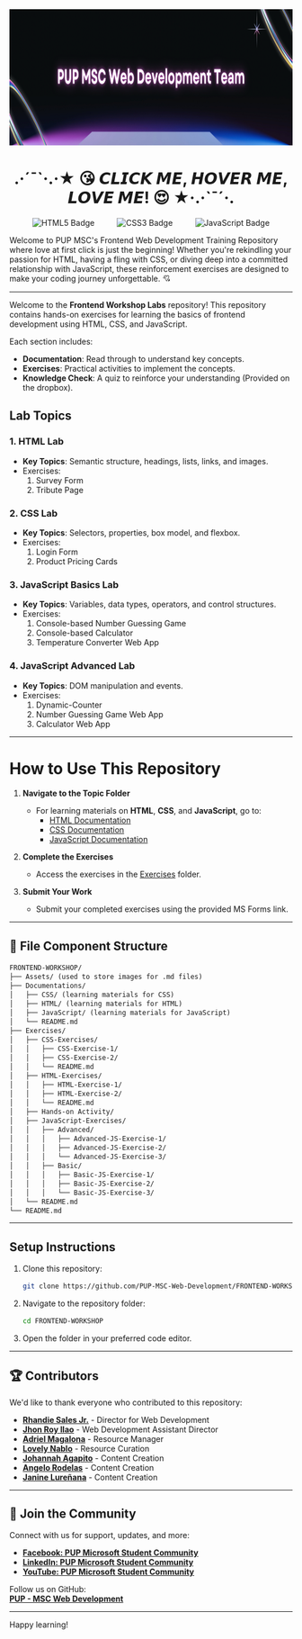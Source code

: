 <div align="center">
  <img src="Assets/Frontend Basics!.png" alt="Project Banner" width="100%" height="242">
  <h1>
    .·´¯`·.·★ 😘 𝘾𝙇𝙄𝘾𝙆 𝙈𝙀, 𝙃𝙊𝙑𝙀𝙍 𝙈𝙀, 𝙇𝙊𝙑𝙀 𝙈𝙀! 😍 ★·.·`¯´·.
  </h1>
  <div style="display: flex; justify-content: center; gap: 40px; align-items: center;">
    <img src="https://img.shields.io/badge/html5-%23E34F26.svg?style=for-the-badge&logo=html5&logoColor=white" alt="HTML5 Badge">
    <img src="https://img.shields.io/badge/css3-%231572B6.svg?style=for-the-badge&logo=css3&logoColor=white" alt="CSS3 Badge">
    <img src="https://img.shields.io/badge/javascript-%23323330.svg?style=for-the-badge&logo=javascript&logoColor=%23F7DF1E" alt="JavaScript Badge">
  </div>
</div>

Welcome to PUP MSC's Frontend Web Development Training Repository where love at first click is just the beginning! Whether you're rekindling your passion for HTML, having a fling with CSS, or diving deep into a committed relationship with JavaScript, these reinforcement exercises are designed to make your coding journey unforgettable. 💘

________________

Welcome to the **Frontend Workshop Labs** repository! This repository contains hands-on exercises for learning the basics of frontend development using HTML, CSS, and JavaScript.

Each section includes:
- **Documentation**: Read through to understand key concepts.
- **Exercises**: Practical activities to implement the concepts.
- **Knowledge Check**: A quiz to reinforce your understanding (Provided on the dropbox).

## Lab Topics

### 1. HTML Lab
- **Key Topics**: Semantic structure, headings, lists, links, and images.
- Exercises:
  1. Survey Form
  2. Tribute Page

### 2. CSS Lab
- **Key Topics**: Selectors, properties, box model, and flexbox.
- Exercises:
  1. Login Form
  2. Product Pricing Cards

### 3. JavaScript Basics Lab
- **Key Topics**: Variables, data types, operators, and control structures.
- Exercises:
  1. Console-based Number Guessing Game
  2. Console-based Calculator
  3. Temperature Converter Web App

### 4. JavaScript Advanced Lab
- **Key Topics**: DOM manipulation and events.
- Exercises:
  1. Dynamic-Counter 
  2. Number Guessing Game Web App
  3. Calculator Web App

---

# How to Use This Repository  

1. **Navigate to the Topic Folder**  
   - For learning materials on **HTML**, **CSS**, and **JavaScript**, go to:  
     - [HTML Documentation](Documentations/HTML/)  
     - [CSS Documentation](Documentations/CSS/)  
     - [JavaScript Documentation](Documentations/JavaScript/)  

2. **Complete the Exercises**  
   - Access the exercises in the [Exercises](Exercises/) folder.  

3. **Submit Your Work**  
   - Submit your completed exercises using the provided MS Forms link.  

---
## 📁 File Component Structure

```
FRONTEND-WORKSHOP/
├── Assets/ (used to store images for .md files)
├── Documentations/
│   ├── CSS/ (learning materials for CSS)
│   ├── HTML/ (learning materials for HTML)
│   ├── JavaScript/ (learning materials for JavaScript)
│   └── README.md
├── Exercises/
│   ├── CSS-Exercises/
│   │   ├── CSS-Exercise-1/
│   │   ├── CSS-Exercise-2/
│   │   └── README.md
│   ├── HTML-Exercises/
│   │   ├── HTML-Exercise-1/
│   │   ├── HTML-Exercise-2/
│   │   └── README.md
│   ├── Hands-on Activity/
│   ├── JavaScript-Exercises/
│   │   ├── Advanced/
│   │   │   ├── Advanced-JS-Exercise-1/
│   │   │   ├── Advanced-JS-Exercise-2/
│   │   │   └── Advanced-JS-Exercise-3/
│   │   ├── Basic/
│   │   │   ├── Basic-JS-Exercise-1/
│   │   │   ├── Basic-JS-Exercise-2/
│   │   │   └── Basic-JS-Exercise-3/
│   └── README.md
└── README.md

```
---
## Setup Instructions

1. Clone this repository:
   ```bash
   git clone https://github.com/PUP-MSC-Web-Development/FRONTEND-WORKSHOP
   ```
2. Navigate to the repository folder:
   ```bash
   cd FRONTEND-WORKSHOP
   ```
3. Open the folder in your preferred code editor.

---

## 🏆 Contributors

We'd like to thank everyone who contributed to this repository:

- **[Rhandie Sales Jr.](https://github.com/Rheen0)** - Director for Web Development
- **[Jhon Roy Ilao](https://github.com/jhonroyilao)** - Web Development Assistant Director  
- **[Adriel Magalona](https://github.com/adr1el-m)** - Resource Manager
- **[Lovely Nablo](https://github.com/Lovely2113)** - Resource Curation
- **[Johannah Agapito](https://github.com/joejhbb)** - Content Creation  
- **[Angelo Rodelas](https://github.com/Gelatino0308)** - Content Creation  
- **[Janine Lureñana](https://github.com/janinelurenana)** - Content Creation  

---
## 🎉 Join the Community

Connect with us for support, updates, and more:

- **[Facebook: PUP Microsoft Student Community](https://www.facebook.com/p/PUP-Manila-Microsoft-Student-Community-100089030690536/)**
- **[LinkedIn: PUP Microsoft Student Community](https://www.linkedin.com/company/pup-manila-microsoft-student-community/posts/?feedView=all)**
- **[YouTube: PUP Microsoft Student Community](https://www.youtube.com/channel/UCg_NgTkhjb7-_dOiuzUIawAl)**

Follow us on GitHub:  
**[PUP - MSC Web Development](https://github.com/PUP-MSC-Web-Development)**

---

Happy learning!


